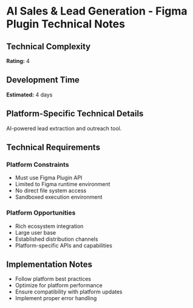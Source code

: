 # AI Sales & Lead Generation - Figma Plugin Technical Notes

## Technical Complexity
**Rating:** 4

## Development Time
**Estimated:** 4 days

## Platform-Specific Technical Details
AI-powered lead extraction and outreach tool.

## Technical Requirements

### Platform Constraints
- Must use Figma Plugin API
- Limited to Figma runtime environment
- No direct file system access
- Sandboxed execution environment

### Platform Opportunities
- Rich ecosystem integration
- Large user base
- Established distribution channels
- Platform-specific APIs and capabilities

## Implementation Notes
- Follow platform best practices
- Optimize for platform performance
- Ensure compatibility with platform updates
- Implement proper error handling

